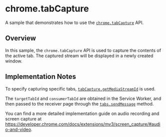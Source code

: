 # chrome.tabCapture

A sample that demonstrates how to use the [`chrome.tabCapture`](https://developer.chrome.com/docs/extensions/reference/tabCapture/) API.

## Overview

In this sample, the `chrome.tabCapture` API is used to capture the contents of the active tab. The captured stream will be displayed in a newly created window.

## Implementation Notes

To specify capturing specific tabs, [`tabCapture.getMediaStreamId`](https://developer.chrome.com/docs/extensions/reference/tabCapture/#method-getMediaStreamId) is used.

The `targetTabId` and `consumerTabId` are obtained in the Service Worker, and then passed to the receiver page through the [`tabs.sendMessage`](https://developer.chrome.com/docs/extensions/reference/tabs/#method-sendMessage) method.

You can find a more detailed implementation guide on audio recording and screen capture at <https://developer.chrome.com/docs/extensions/mv3/screen_capture/#audio-and-video>.
